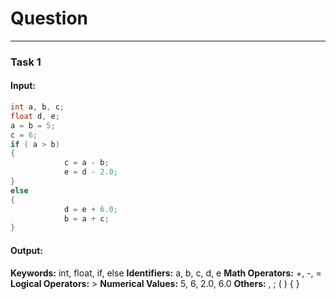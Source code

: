 # Question

* * *

### Task 1

#### Input:

```java
int a, b, c;
float d, e;
a = b = 5;
c = 6;
if ( a > b)
{
            c = a - b;
            e = d - 2.0;
}
else
{
            d = e + 6.0;
            b = a + c;
}
```

#### Output:

**Keywords:** int, float, if, else
**Identifiers:** a, b, c, d, e
**Math Operators:** +, -, =
**Logical Operators:** >
**Numerical Values:** 5, 6, 2.0, 6.0
**Others:** , ; ( ) { }
